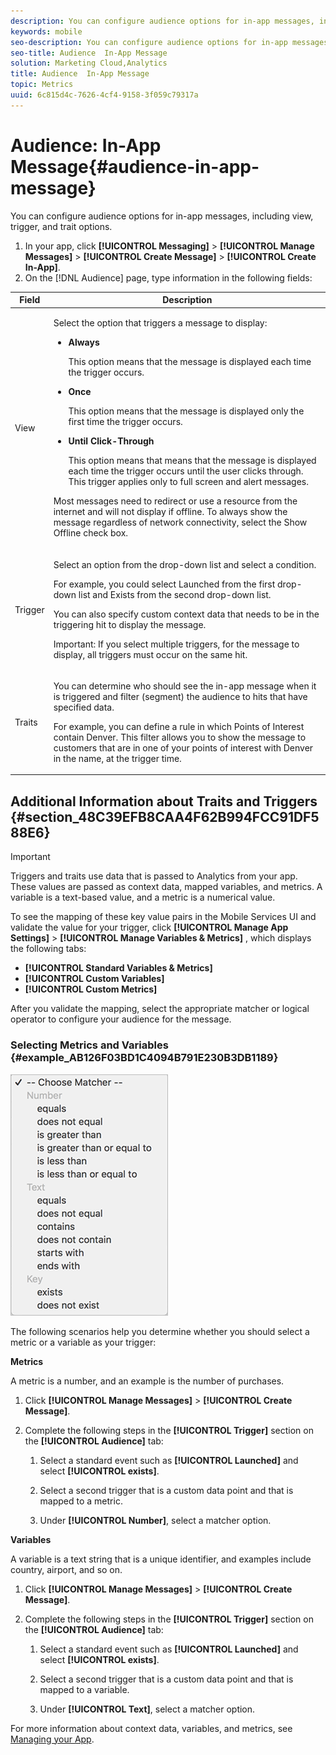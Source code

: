 ```yaml
---
description: You can configure audience options for in-app messages, including view, trigger, and trait options.
keywords: mobile
seo-description: You can configure audience options for in-app messages, including view, trigger, and trait options.
seo-title: Audience  In-App Message
solution: Marketing Cloud,Analytics
title: Audience  In-App Message
topic: Metrics
uuid: 6c815d4c-7626-4cf4-9158-3f059c79317a
---
```


# Audience: In-App Message{#audience-in-app-message}

You can configure audience options for in-app messages, including view, trigger, and trait options.

1. In your app, click **[!UICONTROL Messaging]** > **[!UICONTROL Manage Messages]** > **[!UICONTROL Create Message]** > **[!UICONTROL Create In-App]**. 
1. On the [!DNL Audience] page, type information in the following fields:

<table id="table_57E4D9BE2D6B473899F30F5B512E4F94"> 
 <thead> 
  <tr> 
   <th colname="col1" class="entry"> Field </th> 
   <th colname="col2" class="entry"> Description </th> 
  </tr>
 </thead>
 <tbody> 
  <tr> 
   <td colname="col1"> <p><span class="uicontrol"> View </span> </p> </td> 
   <td colname="col2"> <p>Select the option that triggers a message to display: </p> <p> 
     <ul id="ul_C0EC9D84402F415FA92432C068E7D0AE"> 
      <li id="li_8763B65E5BFC45A28DEE138CE03CE44B"> <p><b>Always</b> </p> <p>This option means that the message is displayed each time the trigger occurs. </p> </li> 
      <li id="li_D66F86838138481FA818F6B51DE67898"> <p> <b>Once</b> </p> <p>This option means that the message is displayed only the first time the trigger occurs. </p> </li> 
      <li id="li_D2C2C59C4C934FD5BAA161128DB997B4"> <p><b>Until Click-Through</b> </p> <p>This option means that means that the message is displayed each time the trigger occurs until the user clicks through. This trigger applies only to full screen and alert messages. </p> </li> 
     </ul> </p> <p>Most messages need to redirect or use a resource from the internet and will not display if offline. To always show the message regardless of network connectivity, select the <span class="uicontrol"> Show Offline</span> check box. </p> </td> 
  </tr> 
  <tr> 
   <td colname="col1"> <p><span class="uicontrol"> Trigger </span> </p> </td> 
   <td colname="col2"> <p>Select an option from the drop-down list and select a condition. </p> <p>For example, you could select <span class="uicontrol"> Launched</span> from the first drop-down list and <span class="uicontrol"> Exists</span> from the second drop-down list. </p> <p>You can also specify custom context data that needs to be in the triggering hit to display the message. </p> <p> <p>Important:  If you select multiple triggers, for the message to display, all triggers must occur on the same hit. </p> </p> </td> 
  </tr> 
  <tr> 
   <td colname="col1"> <p><span class="uicontrol"> Traits </span> </p> </td> 
   <td colname="col2"> <p>You can determine who should see the in-app message when it is triggered and filter (segment) the audience to hits that have specified data. </p> <p>For example, you can define a rule in which Points of Interest contain Denver. This filter allows you to show the message to customers that are in one of your points of interest with Denver in the name, at the trigger time. </p> </td> 
  </tr> 
 </tbody> 
</table>

## Additional Information about Traits and Triggers {#section_48C39EFB8CAA4F62B994FCC91DF588E6}

>[!IMPORTANT]
>
>Triggers and traits use data that is passed to Analytics from your app. These values are passed as context data, mapped variables, and metrics. A variable is a text-based value, and a metric is a numerical value.

To see the mapping of these key value pairs in the Mobile Services UI and validate the value for your trigger, click **[!UICONTROL Manage App Settings]** > **[!UICONTROL Manage Variables & Metrics]** , which displays the following tabs:

* **[!UICONTROL Standard Variables & Metrics]** 
* **[!UICONTROL Custom Variables]** 
* **[!UICONTROL Custom Metrics]**

After you validate the mapping, select the appropriate matcher or logical operator to configure your audience for the message.

### Selecting Metrics and Variables {#example_AB126F03BD1C4094B791E230B3DB1189}

![](assets/custom_trigger_matcher_options.png)

The following scenarios help you determine whether you should select a metric or a variable as your trigger:

**Metrics**

A metric is a number, and an example is the number of purchases.

1. Click **[!UICONTROL Manage Messages]** > **[!UICONTROL Create Message]**. 
1. Complete the following steps in the **[!UICONTROL Trigger]** section on the **[!UICONTROL Audience]** tab:

    1. Select a standard event such as **[!UICONTROL Launched]** and select **[!UICONTROL exists]**. 
    
    1. Select a second trigger that is a custom data point and that is mapped to a metric. 
    1. Under **[!UICONTROL Number]**, select a matcher option.

**Variables**

A variable is a text string that is a unique identifier, and examples include country, airport, and so on.

1. Click **[!UICONTROL Manage Messages]** > **[!UICONTROL Create Message]**. 
1. Complete the following steps in the **[!UICONTROL Trigger]** section on the **[!UICONTROL Audience]** tab:

    1. Select a standard event such as **[!UICONTROL Launched]** and select **[!UICONTROL exists]**. 
    
    1. Select a second trigger that is a custom data point and that is mapped to a variable. 
    1. Under **[!UICONTROL Text]**, select a matcher option.

For more information about context data, variables, and metrics, see [Managing your App](../../manage-apps/manage-apps.md).
